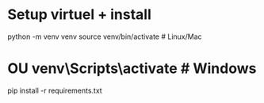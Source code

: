 # Setup virtuel + install
python -m venv venv
source venv/bin/activate  # Linux/Mac
# OU venv\Scripts\activate  # Windows

pip install -r requirements.txt
